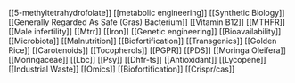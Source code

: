 [[5-methyltetrahydrofolate]]
[[metabolic engineering]]
[[Synthetic Biology]]
[[Generally Regarded As Safe (Gras) Bacterium]]
[[Vitamin B12]]
[[MTHFR]]
[[Male infertility]]
[[Mtrr]]
[[Iron]]
[[Genetic engineering]]
[[Bioavailability]]
[[Microbiota]]
[[Malnutrition]]
[[Biofortification]]
[[Transgenics]]
[[Golden Rice]]
[[Carotenoids]]
[[Tocopherols]]
[[PGPR]]
[[PDS]]
[[Moringa Oleifera]]
[[Moringaceae]]
[[Lbc]]
[[Psy]]
[[Dhfr-ts]]
[[Antioxidant]]
[[Lycopene]]
[[Industrial Waste]]
[[Omics]]
[[Biofortification]]
[[Crispr/cas]]
